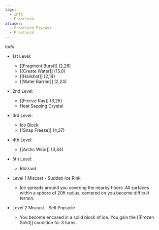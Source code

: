 ```yaml
---
tags:
  - Info
  - Frostlord
aliases:
  - Frostlord Psycast
  - Frostlord
---
```

*todo.*

- 1st Level:
	- [[Fragment Burst]] (2,26)
	- [[Create Water]] (15,0)
	- [[Hailshot]] (2,14)
	- [[Water Barrier]] (2,24)
- 2nd Level:
	- [[Freeze Ray]] (3,25)
	- Heat Sapping Crystal
- 3rd Level:
	- Ice Block
	- [[Snap Freeze]] (4,37)
- 4th Level:
	- [[Arctic Wind]] (3,44)
- 5th Level:
	- Blizzard

- Level 1 Miscast - Sudden Ice Rink
	- Ice spreads around you covering the nearby floors. All surfaces within a sphere of 20ft radius, centered on you become difficult terrain.
- Level 2 Miscast - Self Popsicle
	- You become encased in a solid block of ice. You gain the [[Frozen Solid]] condition for 3 turns.